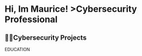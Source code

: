 <h1>Hi, Im Maurice! >Cybersecurity Professional

<h2>👨‍💻Cybersecurity Projects</h2>

</h3>EDUCATION</h3>


